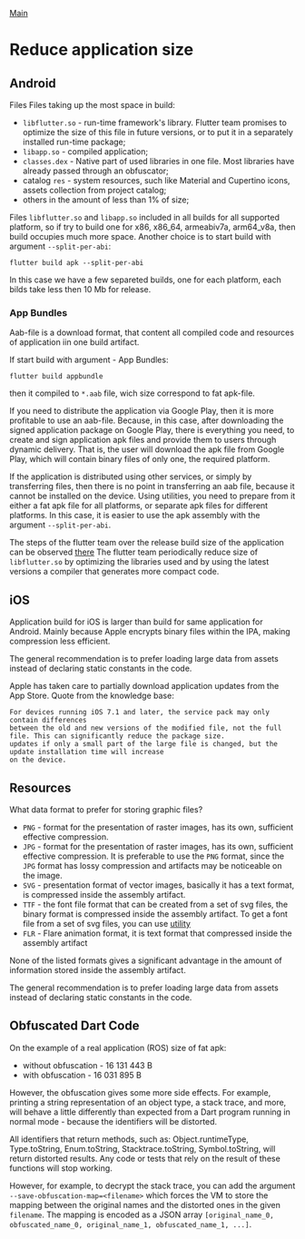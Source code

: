 [Main](../main.md)

# Reduce application size

## Android

Files 
Files taking up the most space in build:
- `libflutter.so` - run-time framework's library. Flutter team promises to optimize the size of this file in future versions, or to put it in a separately installed run-time package; 
- `libapp.so` - compiled application;
- `classes.dex` - Native part of used libraries in one file. Most libraries have already passed through an obfuscator;
- catalog `res` - system resources, such like Material and Cupertino icons, assets collection from project catalog;
- others in the amount of less than 1% of size;

Files `libflutter.so` and `libapp.so` included in all builds for all supported platform, so if try to build one for x86, x86_64, armeabiv7a, arm64_v8a, then build occupies much more space.
Another choice is to start build with argument `--split-per-abi`:
```
flutter build apk --split-per-abi
```
In this case we have a few separeted builds, one for each platform, each bilds take less then 10 Mb for release.

### App Bundles

Aab-file is a download format, that content all compiled code and resources of application iin one build artifact.

If start build with argument - App Bundles:
```
flutter build appbundle
```
then it compiled to `*.aab` file, wich size correspond to fat apk-file.

If you need to distribute the application via Google Play, then it is more profitable to use an aab-file.
Because, in this case, after downloading the signed application package on Google Play, there is everything you need,
to create and sign application apk files and provide them to users through dynamic delivery.
That is, the user will download the apk file from Google Play, which will contain binary files of only one, the required platform.

If the application is distributed using other services, or simply by transferring files, then there is no point in transferring an aab file,
because it cannot be installed on the device.
Using utilities, you need to prepare from it either a fat apk file for all platforms, or separate apk files for different platforms.
In this case, it is easier to use the apk assembly with the argument `--split-per-abi`.

The steps of the flutter team over the release build size of the application can be observed [there](https://github.com/flutter/flutter/issues/16833)
The flutter team periodically reduce size of `libflutter.so` by optimizing the libraries used and by using the latest versions
a compiler that generates more compact code.


## iOS
Application build for iOS is larger than build for same application for Android.
Mainly because Apple encrypts binary files within the IPA, making compression less efficient.

The general recommendation is to prefer loading large data from assets instead of declaring static constants in the code.

Apple has taken care to partially download application updates from the App Store.
Quote from the knowledge base:
```
For devices running iOS 7.1 and later, the service pack may only contain differences
between the old and new versions of the modified file, not the full file. This can significantly reduce the package size.
updates if only a small part of the large file is changed, but the update installation time will increase
on the device.
```


## Resources

What data format to prefer for storing graphic files?

- `PNG` - format for the presentation of raster images, has its own, sufficient effective compression.
- `JPG` - format for the presentation of raster images, has its own, sufficient effective compression. 
    It is preferable to use the `PNG` format, since the `JPG` format has lossy compression and artifacts may be noticeable on the image.
- `SVG` - presentation format of vector images, basically it has a text format, is compressed inside the assembly artifact.
- `TTF` - the font file format that can be created from a set of svg files, the binary format is compressed inside the assembly artifact.
    To get a font file from a set of svg files, you can use [utility](https://github.com/ilikerobots/polyicon)
- `FLR` - Flare animation format, it is text format that compressed inside the assembly artifact

None of the listed formats gives a significant advantage in the amount of information stored inside the assembly artifact.

The general recommendation is to prefer loading large data from assets instead of declaring static constants in the code.


## Obfuscated Dart Code

On the example of a real application (ROS) size of fat apk:

- without obfuscation - 16 131 443 B
- with obfuscation - 16 031 895 B

However, the obfuscation gives some more side effects.
For example, printing a string representation of an object type, a stack trace, and more,
will behave a little differently than expected from a Dart program running in normal mode - because the identifiers will be distorted.

All identifiers that return methods, such as:
Object.runtimeType, 
Type.toString, 
Enum.toString, 
Stacktrace.toString, 
Symbol.toString, 
will return distorted results. Any code or tests that rely on the result of these functions will stop working.

However, for example, to decrypt the stack trace, you can add the argument
`--save-obfuscation-map=<filename>` which forces the VM to store the mapping between the original names and the distorted ones in the given `filename`.
The mapping is encoded as a JSON array `[original_name_0, obfuscated_name_0, original_name_1, obfuscated_name_1, ...]`.
